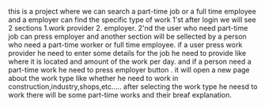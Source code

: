this is a project where we can search a part-time job or a full  time employee and a employer can find the specific type of work
1'st after login we will see 2 sections 1.work provider 2. employer. 
2'nd the user who need part-time job can press employer and another section will be sellected by a person who need a part-time worker or full time employee.
if a user press work provider he need to enter some details for the job he need to provide like where it is located and amount of the work per day.
and if a person need a part-time work he need to press employer button . it will open a new page about the work type like whether he need to work in construction,industry,shops,etc..... 
after selecting the work type he neesd to work there will be some part-time works and their breaf explanation.
